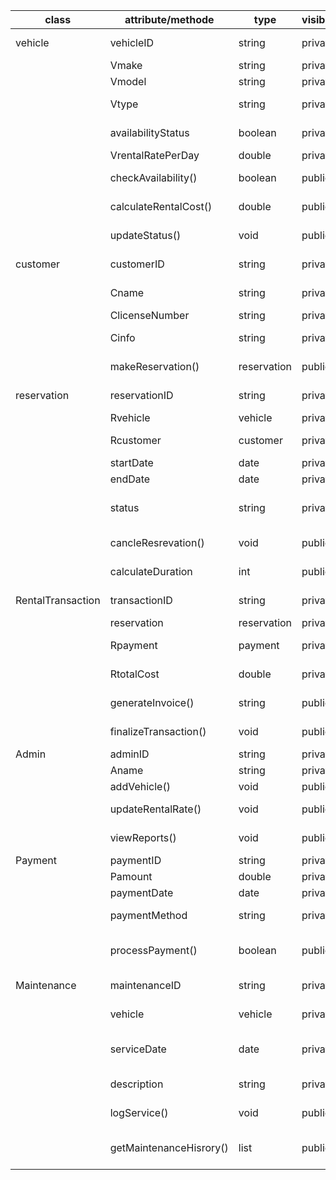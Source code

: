 | class | attribute/methode     | type | visibility  | rationale  |
|----|----------|-----|----------|---------|
| vehicle  | vehicleID    | string  | private      | Unique identifier for each vehicle  |
|   | Vmake    | string  | private   | Manufacturer name|
|   | Vmodel    | string  | private       | Model of vehicle  |
|   | Vtype    | string  | private  | Type like car, bike, van  |
|   | availabilityStatus    | boolean  | private   | To check if the vehicle is available|
|  | VrentalRatePerDay   | double  | private   | Daily rental cost  |
|   | checkAvailability()    | boolean  | public      | Returns availability of vehicles  |
|   | calculateRentalCost()    | double  | public   | Calculates rental cost|
|   | updateStatus()    | void  | public       | Updates vehicle availability  |
| customer  | customerID    | string  | private  | Unique id for customer  |
|   | Cname    | string   | private    | Custumer's full name|
|  | ClicenseNumber   | string   | private   | Driving license   |
|  | Cinfo     | string  |private   | Customer's email or phone   |
|   | makeReservation()    | reservation  | public      | Creates a new reservation  |
| reservation  | reservationID    | string  | private   | Unique ID for reservation|
|   | Rvehicle    | vehicle  |   private     | Reserved vehicle  |
|   | Rcustomer    | customer  | private  | Customer making the reservation  |
|   | startDate    | date  |private     | Rental start date|
|  | endDate  | date  | private   | Rental end date  |
|   | status    | string  |    private   | Reservation status(booked, active, completed)  |
|   | cancleResrevation()    | void | public   | Cancle a reservation|
|   | calculateDuration    | int  | public       | Calculate rental duration  |
| RentalTransaction  | transactionID    | string  | private  | Unique transaction id  |
|   | reservation    | reservation  |private    | Related reservation|
|  | Rpayment   | payment  |private    | Linked payment information  |
|  | RtotalCost     | double | private  | Total amount for rental  |
|   | generateInvoice()    | string  | public      | Creates rental invoice  |
|  | finalizeTransaction()    | void  | public   | Completes rental and payment|
| Admin  | adminID    | string |   private     | Unique id for admin  |
|   | Aname   | string  | private  | Admin's name  |
|   | addVehicle()   | void  | public   | Adds new vehicle|
|  | updateRentalRate()   | void  | public   | Changes rental rates  |
|  | viewReports()     | void | public  | Admin views system report  |
| Payment | paymentID    |string  | private     | Payment id  |
|   | Pamount    | double  |  private  | Amount paid|
|   | paymentDate    | date  | private      | Date of payment  |
|   | paymentMethod    | string  | private  | Type of payment(card,cash)  |
|   | processPayment()    | boolean | public   | Process payment and confirms success|
| Maintenance | maintenanceID   | string  | private   | Unique id for maintenance record  |
|  | vehicle     | vehicle | private  | Vehicle being serviced  |
|   | serviceDate    | date  |     private | Date of maintenance service  |
|   | description    | string  |private    | Description of maintenance work|
|  | logService()    | void  | public      | Recored new service  |
|  | getMaintenanceHisrory()    | list | public  | Fetches maintenance history  |







